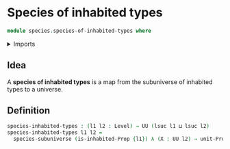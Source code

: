 # Species of inhabited types

```agda
module species.species-of-inhabited-types where
```

<details><summary>Imports</summary>

```agda
open import foundation.inhabited-types
open import foundation.unit-type
open import foundation.universe-levels

open import species.species-of-types-in-subuniverses
```

</details>

## Idea

A **species of inhabited types** is a map from the subuniverse of inhabited
types to a universe.

## Definition

```agda
species-inhabited-types : (l1 l2 : Level) → UU (lsuc l1 ⊔ lsuc l2)
species-inhabited-types l1 l2 =
  species-subuniverse (is-inhabited-Prop {l1}) λ (X : UU l2) → unit-Prop
```
